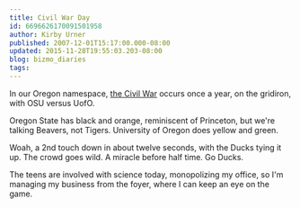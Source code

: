 ```yaml
---
title: Civil War Day
id: 6696626170091501958
author: Kirby Urner
published: 2007-12-01T15:17:00.000-08:00
updated: 2015-11-28T19:55:03.203-08:00
blog: bizmo_diaries
tags: 
---
```


In our Oregon namespace, [the Civil War](http://controlroom.blogspot.com/2010/12/speaking-of-debates-today-is-civil-war.html) occurs once a year, on the gridiron, with OSU versus UofO.

Oregon State has black and orange, reminiscent of Princeton, but we're talking Beavers, not Tigers.  University of Oregon does yellow and green.

Woah, a 2nd touch down in about twelve seconds, with the Ducks tying it up.  The crowd goes wild.  A miracle before half time.  Go Ducks.

The teens are involved with science today, monopolizing my office, so I'm managing my business from the foyer, where I can keep an eye on the game.
